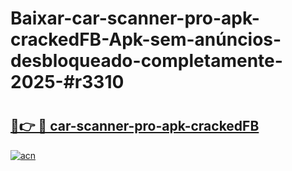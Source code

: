 # Baixar-car-scanner-pro-apk-crackedFB-Apk-sem-anúncios-desbloqueado-completamente-2025-#r3310

# <h2><a href="https://ainizakaria.my?title=car-scanner-pro-apk-crackedFB&ref=24M">🔗👉 🔴 car-scanner-pro-apk-crackedFB</a></h2>

[![acn](https://github.com/user-attachments/assets/0f9c940e-d8b0-45ae-aac7-cd30a18b3e1c)](https://ainizakaria.my?title=car-scanner-pro-apk-crackedFB&ref=24M)

